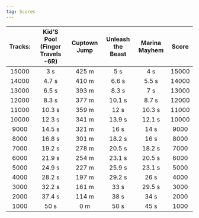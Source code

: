 ```yaml
---
tag: Scores
---
```

Tracks: | Kid’S Pool (Finger Travels -6R) | Cuptown Jump | Unleash the Beast | Marina Mayhem | Score  
:--: | :--: | :--: | :--: | :--:  | :--:   
15000 | 3 s | 425 m | 5 s | 4 s | 15000  
14000 | 4.7 s | 410 m | 6.6 s | 5.5 s | 14000  
13000 | 6.5 s | 393 m | 8.3 s | 7 s | 13000  
12000 | 8.3 s | 377 m | 10.1 s | 8.7 s | 12000  
11000 | 10.3 s | 359 m | 12 s | 10.3 s | 11000  
10000 | 12.3 s | 341 m | 13.9 s | 12.1 s | 10000  
9000 | 14.5 s | 321 m | 16 s | 14 s | 9000  
8000 | 16.8 s | 301 m | 18.2 s | 16 s | 8000  
7000 | 19.2 s | 278 m | 20.5 s | 18.2 s | 7000  
6000 | 21.9 s | 254 m | 23.1 s | 20.5 s | 6000  
5000 | 24.9 s | 227 m | 25.9 s | 23.1 s | 5000  
4000 | 28.2 s | 197 m | 29.2 s | 26 s | 4000  
3000 | 32.2 s | 161 m | 33 s | 29.5 s | 3000  
2000 | 37.4 s | 114 m | 38 s | 34 s | 2000  
1000 | 50 s | 0 m | 50 s | 45 s | 1000  
